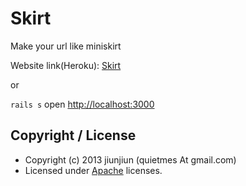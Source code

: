 # Skirt
Make your url like miniskirt

Website link(Heroku): [Skirt](https://skirt.herokuapp.com/)

or 

`rails s` open [http://localhost:3000](http://localhost:3000)

## Copyright / License
* Copyright (c) 2013 jiunjiun (quietmes At gmail.com)
* Licensed under [Apache](http://www.apache.org/licenses/) licenses.
